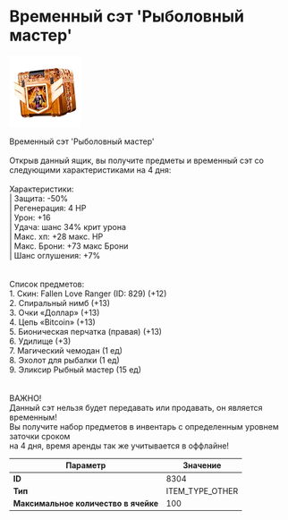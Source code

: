 # Временный сэт 'Рыболовный мастер'

![Item Image](../img/8304.webp?raw=true)

Временный сэт 'Рыболовный мастер'<br><br>Открыв данный ящик, вы получите предметы и временный сэт со следующими характеристиками на 4 дня:<br><br>Характеристики:<br>| Защита: -50%<br>| Регенерация: 4 HP<br>| Урон: +16<br>| Удача: шанс 34% крит урона<br>| Макс. хп: +28 макс. HP<br>| Макс. Брони: +73 макс Брони<br>| Шанс оглушения: +7%<br><br><br>Список предметов:<br>1. Скин: Fallen Love Ranger (ID: 829) (+12)<br>2. Спиральный нимб (+13)<br>3. Очки «Доллар» (+13)<br>4. Цепь «Bitcoin» (+13)<br>5. Бионическая перчатка (правая) (+13)<br>6. Удилище (+3)<br>7. Магический чемодан (1 ед)<br>8. Эхолот для рыбалки (1 ед)<br>9. Эликсир Рыбный мастер (15 ед)<br><br><br>ВАЖНО!<br>Данный сэт нельзя будет передавать или продавать, он является временным!<br>Вы получите набор предметов в инвентарь с определенным уровнем заточки сроком<br>на 4 дня, время аренды так же учитывается в оффлайне!


| Параметр | Значение |
|----------|----------|
| **ID** | 8304 |
| **Тип** | ITEM_TYPE_OTHER |
| **Максимальное количество в ячейке** | 100 |

